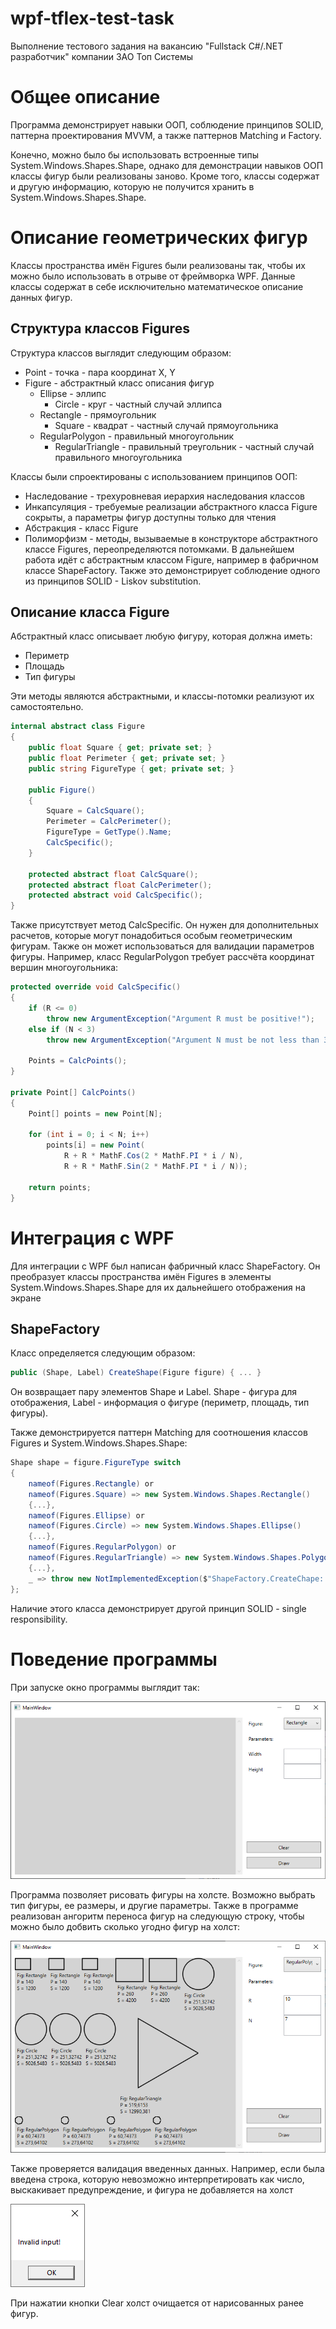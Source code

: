 # wpf-tflex-test-task
Выполнение тестового задания на вакансию "Fullstack C#/.NET разработчик" компании ЗАО Топ Системы
# Общее описание
Программа демонстрирует навыки ООП, соблюдение принципов SOLID, паттерна проектирования MVVM, а также паттернов Matching и Factory.

Конечно, можно было бы использовать встроенные типы System.Windows.Shapes.Shape, однако для демонстрации навыков ООП классы фигур были реализованы заново. Кроме того, классы содержат и другую информацию, которую не получится хранить в System.Windows.Shapes.Shape.  
# Описание геометрических фигур
Классы пространства имён Figures были реализованы так, чтобы их можно было использовать в отрыве от фреймворка WPF. Данные классы содержат в себе исключительно математическое описание данных фигур.
## Структура классов Figures
Структура классов выглядит следующим образом:

* Point - точка - пара координат X, Y
* Figure - абстрактный класс описания фигур
  * Ellipse - эллипс
    * Circle - круг - частный случай эллипса
  * Rectangle - прямоугольник
    * Square - квадрат - частный случай прямоугольника
  * RegularPolygon - правильный многоугольник
    * RegularTriangle - правильный треугольник - частный случай правильного многоугольника

Классы были спроектированы с использованием принципов ООП:
* Наследование - трехуровневая иерархия наследования классов
* Инкапсуляция - требуемые реализации абстрактного класса Figure сокрыты, а параметры фигур доступны только для чтения
* Абстракция - класс Figure
* Полиморфизм - методы, вызываемые в конструкторе абстрактного классе Figures, переопределяются потомками. В дальнейшем работа идёт с абстрактным классом Figure, например в фабричном классе ShapeFactory. Также это демонстрирует соблюдение одного из принципов SOLID - Liskov substitution.

## Описание класса Figure
Абстрактный класс описывает любую фигуру, которая должна иметь:
* Периметр
* Площадь
* Тип фигуры

Эти методы являются абстрактными, и классы-потомки реализуют их самостоятельно.

```csharp
internal abstract class Figure
{
    public float Square { get; private set; }
    public float Perimeter { get; private set; }
    public string FigureType { get; private set; }

    public Figure()
    {
        Square = CalcSquare();
        Perimeter = CalcPerimeter();
        FigureType = GetType().Name;
        CalcSpecific();
    }

    protected abstract float CalcSquare();
    protected abstract float CalcPerimeter();
    protected abstract void CalcSpecific();
}
```
Также присутствует метод CalcSpecific. Он нужен для дополнительных расчетов, которые могут понадобиться особым геометрическим фигурам. Также он может использоваться для валидации параметров фигуры. Например, класс RegularPolygon требует рассчёта координат вершин многоугольника:
```csharp
protected override void CalcSpecific()
{
    if (R <= 0)
        throw new ArgumentException("Argument R must be positive!");
    else if (N < 3)
        throw new ArgumentException("Argument N must be not less than 3! Polygon with 2 or less points does not exist");

    Points = CalcPoints();
}

private Point[] CalcPoints()
{
    Point[] points = new Point[N];

    for (int i = 0; i < N; i++)
        points[i] = new Point(
            R + R * MathF.Cos(2 * MathF.PI * i / N),
            R + R * MathF.Sin(2 * MathF.PI * i / N));

    return points;
}
```
# Интеграция с WPF
Для интеграции с WPF был написан фабричный класс ShapeFactory. Он преобразует классы пространства имён Figures в элементы System.Windows.Shapes.Shape для их дальнейшего отображения на экране
## ShapeFactory
Класс определяется следующим образом:
```csharp
public (Shape, Label) CreateShape(Figure figure) { ... }
```
Он возвращает пару элементов Shape и Label. Shape - фигура для отображения, Label - информация о фигуре (периметр, площадь, тип фигуры).

Также демонстрируется паттерн Matching для соотношения классов Figures и System.Windows.Shapes.Shape:
```csharp
Shape shape = figure.FigureType switch
{
    nameof(Figures.Rectangle) or
    nameof(Figures.Square) => new System.Windows.Shapes.Rectangle()
    {...},
    nameof(Figures.Ellipse) or
    nameof(Figures.Circle) => new System.Windows.Shapes.Ellipse()
    {...},
    nameof(Figures.RegularPolygon) or
    nameof(Figures.RegularTriangle) => new System.Windows.Shapes.Polygon()
    {...},
    _ => throw new NotImplementedException($"ShapeFactory.CreateChape: Passed figure type [{figure.FigureType}] not implemented")
};
```

Наличие этого класса демонстрирует другой принцип SOLID - single responsibility.
# Поведение программы
При запуске окно программы выглядит так:

![MainWindow](_images/Screenshot%202024-09-02%20183719.png)

Программа позволяет рисовать фигуры на холсте. Возможно выбрать тип фигуры, ее размеры, и другие параметры. Также в программе реализован ангоритм переноса фигур на следующую строку, чтобы можно было добвить сколько угодно фигур на холст:

![MainWindow](_images/Screenshot%202024-09-02%20183714.png)

Также проверяется валидация введенных данных. Например, если была введена строка, которую невозможно интерпретировать как число, выскакивает предупреждение, и фигура не добавляется на холст

![MainWindow](_images/Screenshot%202024-09-02%20184344.png)

При нажатии кнопки Clear холст очищается от нарисованных ранее фигур.


